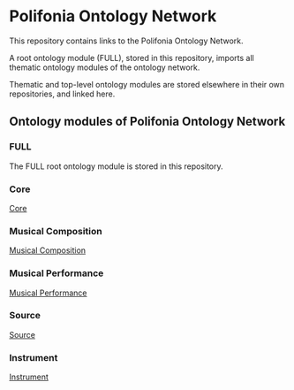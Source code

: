 # Polifonia Ontology Network

This repository contains links to the Polifonia Ontology Network.

A root ontology module (FULL), stored in this repository, imports all thematic ontology modules of the ontology network.

Thematic and top-level ontology modules are stored elsewhere in their own repositories, and linked here. 

## Ontology modules of Polifonia Ontology Network

### FULL
The FULL root ontology module is stored in this repository.

### Core
[Core](https://github.com/polifonia-project/core/)

### Musical Composition
[Musical Composition](https://github.com/polifonia-project/musical-composition/)

### Musical Performance
[Musical Performance](https://github.com/polifonia-project/musical-performance/)

### Source
[Source](https://github.com/polifonia-project/source)

### Instrument
[Instrument](https://github.com/polifonia-project/instrument)

